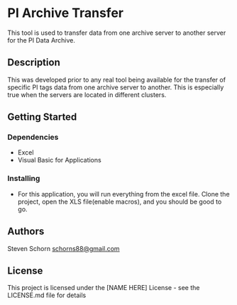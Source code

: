 # PI Archive Transfer

This tool is used to transfer data from one archive server to another server for the PI Data Archive.

## Description

This was developed prior to any real tool being available for the transfer of specific PI tags data from one archive server to another.
This is especially true when the servers are located in different clusters.

## Getting Started

### Dependencies

* Excel
* Visual Basic for Applications

### Installing

* For this application, you will run everything from the excel file.  Clone the project, open the XLS file(enable macros), and you should be good to go.

## Authors

Steven Schorn
schorns88@gmail.com

## License

This project is licensed under the [NAME HERE] License - see the LICENSE.md file for details

